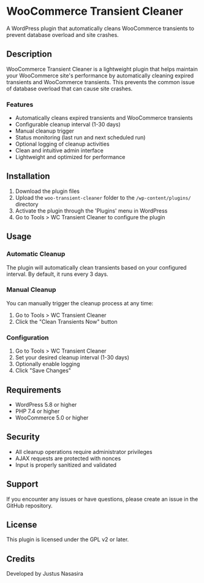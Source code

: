 # WooCommerce Transient Cleaner

A WordPress plugin that automatically cleans WooCommerce transients to prevent database overload and site crashes.

## Description

WooCommerce Transient Cleaner is a lightweight plugin that helps maintain your WooCommerce site's performance by automatically cleaning expired transients and WooCommerce transients. This prevents the common issue of database overload that can cause site crashes.

### Features

- Automatically cleans expired transients and WooCommerce transients
- Configurable cleanup interval (1-30 days)
- Manual cleanup trigger
- Status monitoring (last run and next scheduled run)
- Optional logging of cleanup activities
- Clean and intuitive admin interface
- Lightweight and optimized for performance

## Installation

1. Download the plugin files
2. Upload the `woo-transient-cleaner` folder to the `/wp-content/plugins/` directory
3. Activate the plugin through the 'Plugins' menu in WordPress
4. Go to Tools > WC Transient Cleaner to configure the plugin

## Usage

### Automatic Cleanup

The plugin will automatically clean transients based on your configured interval. By default, it runs every 3 days.

### Manual Cleanup

You can manually trigger the cleanup process at any time:

1. Go to Tools > WC Transient Cleaner
2. Click the "Clean Transients Now" button

### Configuration

1. Go to Tools > WC Transient Cleaner
2. Set your desired cleanup interval (1-30 days)
3. Optionally enable logging
4. Click "Save Changes"

## Requirements

- WordPress 5.8 or higher
- PHP 7.4 or higher
- WooCommerce 5.0 or higher

## Security

- All cleanup operations require administrator privileges
- AJAX requests are protected with nonces
- Input is properly sanitized and validated

## Support

If you encounter any issues or have questions, please create an issue in the GitHub repository.

## License

This plugin is licensed under the GPL v2 or later.

## Credits

Developed by Justus Nasasira 
